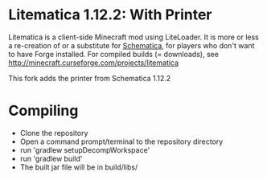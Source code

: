 Litematica 1.12.2: With Printer
==============
Litematica is a client-side Minecraft mod using LiteLoader.
It is more or less a re-creation of or a substitute for [Schematica](https://minecraft.curseforge.com/projects/schematica),
for players who don't want to have Forge installed.
For compiled builds (= downloads), see http://minecraft.curseforge.com/projects/litematica

This fork adds the printer from Schematica 1.12.2

Compiling
=========
* Clone the repository
* Open a command prompt/terminal to the repository directory
* run 'gradlew setupDecompWorkspace'
* run 'gradlew build'
* The built jar file will be in build/libs/
